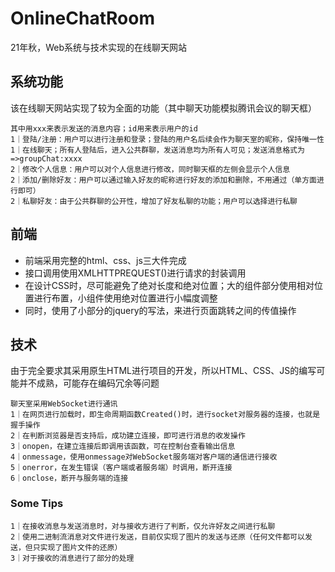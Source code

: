 # OnlineChatRoom
21年秋，Web系统与技术实现的在线聊天网站

## 系统功能
该在线聊天网站实现了较为全面的功能（其中聊天功能模拟腾讯会议的聊天框）
```
其中用xxx来表示发送的消息内容；id用来表示用户的id
1｜登陆/注册：用户可以进行注册和登录；登陆的用户名后续会作为聊天室的昵称，保持唯一性
1｜在线聊天；所有人登陆后，进入公共群聊，发送消息均为所有人可见；发送消息格式为=>groupChat:xxxx
2｜修改个人信息：用户可以对个人信息进行修改，同时聊天框的左侧会显示个人信息
2｜添加/删除好友：用户可以通过输入好友的昵称进行好友的添加和删除，不用通过（单方面进行即可）
2｜私聊好友：由于公共群聊的公开性，增加了好友私聊的功能；用户可以选择进行私聊
```

## 前端
- 前端采用完整的html、css、js三大件完成
- 接口调用使用XMLHTTPREQUEST()进行请求的封装调用
- 在设计CSS时，尽可能避免了绝对长度和绝对位置；大的组件部分使用相对位置进行布置，小组件使用绝对位置进行小幅度调整
- 同时，使用了小部分的jquery的写法，来进行页面跳转之间的传值操作

## 技术
由于完全要求其采用原生HTML进行项目的开发，所以HTML、CSS、JS的编写可能并不成熟，可能存在编码冗余等问题

```
聊天室采用WebSocket进行通讯
1｜在网页进行加载时，即生命周期函数Created()时，进行socket对服务器的连接，也就是握手操作
2｜在判断浏览器是否支持后，成功建立连接，即可进行消息的收发操作
3｜onopen，在建立连接后即调用该函数，可在控制台查看输出信息
4｜onmessage，使用onmessage对WebSocket服务端对客户端的通信进行接收
5｜onerror，在发生错误（客户端或者服务端）时调用，断开连接
6｜onclose，断开与服务端的连接
```

### Some Tips
```
1｜在接收消息与发送消息时，对与接收方进行了判断，仅允许好友之间进行私聊
2｜使用二进制流消息对文件进行发送，目前仅实现了图片的发送与还原（任何文件都可以发送，但只实现了图片文件的还原）
3｜对于接收的消息进行了部分的处理
```
